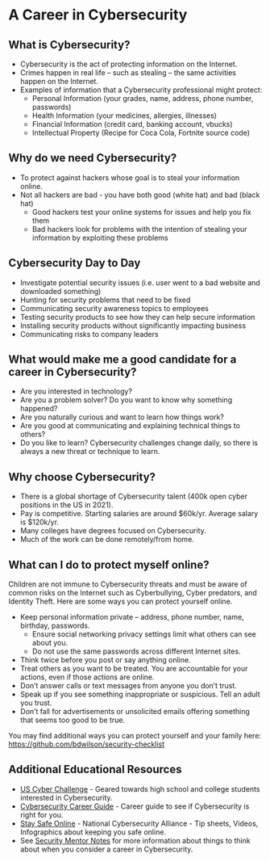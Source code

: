 # A Career in Cybersecurity

## What is Cybersecurity?
* Cybersecurity is the act of protecting information on the Internet.
* Crimes happen in real life – such as stealing – the same activities happen on the Internet.  
* Examples of information that a Cybersecurity professional might protect:
   * Personal Information (your grades, name, address, phone number, passwords)
   * Health Information (your medicines, allergies, illnesses)
   * Financial Information (credit card, banking account, vbucks)
   * Intellectual Property (Recipe for Coca Cola, Fortnite source code)

## Why do we need Cybersecurity?
* To protect against hackers whose goal is to steal your information online.
* Not all hackers are bad - you have both good (white hat) and bad (black hat)
   * Good hackers test your online systems for issues and help you fix them
   * Bad hackers look for problems with the intention of stealing your information by exploiting these problems

## Cybersecurity Day to Day
* Investigate potential security issues (i.e. user went to a bad website and downloaded something)
* Hunting for security problems that need to be fixed
* Communicating security awareness topics to employees
* Testing security products to see how they can help secure information
* Installing security products without significantly impacting business
* Communicating risks to company leaders

## What would make me a good candidate for a career in Cybersecurity?
* Are you interested in technology? 
* Are you a problem solver?  Do you want to know why something happened?
* Are you naturally curious and want to learn how things work?
* Are you good at communicating and explaining technical things to others?
* Do you like to learn? Cybersecurity challenges change daily, so there is always a new threat or technique to learn. 

## Why choose Cybersecurity?
* There is a global shortage of Cybersecurity talent (400k open cyber positions in the US in 2021).
* Pay is competitive. Starting salaries are around $60k/yr. Average salary is $120k/yr.
* Many colleges have degrees focused on Cybersecurity.
* Much of the work can be done remotely/from home.

## What can I do to protect myself online?
Children are not immune to Cybersecurity threats and must be aware of common risks on the Internet such as Cyberbullying, Cyber predators, and Identity Theft.  Here are some ways you can protect yourself online. 
* Keep personal information private – address, phone number, name, birthday, passwords.
   * Ensure social networking privacy settings limit what others can see about you.
   * Do not use the same passwords across different Internet sites.
* Think twice before you post or say anything online. 
* Treat others as you want to be treated. You are accountable for your actions, even if those actions are online. 
* Don’t answer calls or text messages from anyone you don’t trust.
* Speak up if you see something inappropriate or suspicious. Tell an adult you trust. 
* Don’t fall for advertisements or unsolicited emails offering something that seems too good to be true. 

You may find additional ways you can protect yourself and your family here: https://github.com/bdwilson/security-checklist 

## Additional Educational Resources 
* [US Cyber Challenge](https://www.uscyberchallenge.org/) - Geared towards high school and college students interested in Cybersecurity. 
* [Cybersecurity Career Guide](https://cybersecurityguide.org/careers/) - Career guide to see if Cybersecurity is right for you. 
* [Stay Safe Online](https://staysafeonline.org/) - National Cybersecurity Alliance - Tip sheets, Videos, Infographics about keeping you safe online.
* See [Security Mentor Notes](SecurityMentorNotes.md) for more information about things to think about when you consider a career in Cybersecurity.

